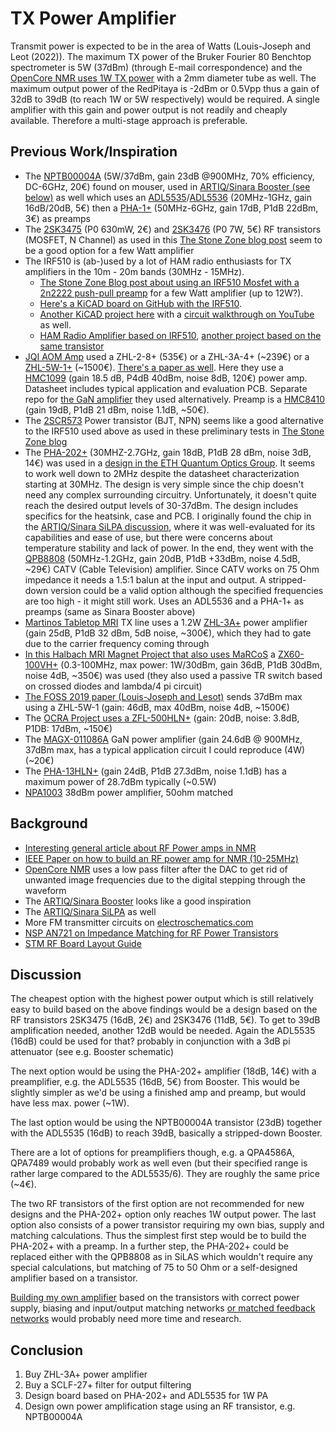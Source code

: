 # TX Power Amplifier
Transmit power is expected to be in the area of Watts (Louis-Joseph and Leot (2022)). The maximum TX power of the Bruker Fourier 80 Benchtop spectrometer is 5W (37dBm) (through E-mail correspondence) and the [OpenCore NMR uses 1W TX power](https://www.sciencedirect.com/science/article/pii/B9780080970721000078?via%3Dihub) with a 2mm diameter tube as well. The maximum output power of the RedPitaya is -2dBm or 0.5Vpp thus a gain of 32dB to 39dB (to reach 1W or 5W respectively) would be required. A single amplifier with this gain and power output is not readily and cheaply available. Therefore a multi-stage approach is preferable.

## Previous Work/Inspiration
- The [NPTB00004A](https://www.mouser.ch/datasheet/2/249/NPTB00004A-1109174.pdf) (5W/37dBm, gain 23dB @900MHz, 70% efficiency, DC-6GHz, 20€) found on mouser, used in [ARTIQ/Sinara Booster (see below)](https://github.com/sinara-hw/Booster/releases) as well which uses an [ADL5535](https://www.mouser.ch/datasheet/2/609/ADL5535-3120463.pdf)/[ADL5536](https://www.mouser.ch/datasheet/2/609/ADL5536-3120503.pdf) (20MHz-1GHz, gain 16dB/20dB, 5€) then a [PHA-1+](https://www.minicircuits.com/pdfs/PHA-1+.pdf) (50MHz-6GHz, gain 17dB, P1dB 22dBm, 3€) as preamps
- The [2SK3475](https://www.mouser.ch/datasheet/2/408/2SK3475_datasheet_en_20070219-3106972.pdf) (P0 630mW, 2€) and [2SK3476](https://www.mouser.ch/datasheet/2/408/2SK3476_datasheet_en_20140301-3106903.pdf) (P0 7W, 5€) RF transistors (MOSFET, N Channel) as used in this [The Stone Zone blog post](http://thestone.zone/radio/2021/06/05/power-amplifier.html) seem to be a good option for a few Watt amplifier
- The IRF510 is (ab-)used by a lot of HAM radio enthusiasts for TX amplifiers in the 10m - 20m bands (30MHz - 15MHz).
  - [The Stone Zone Blog post about using an IRF510 Mosfet with a 2n2222 push-pull preamp](http://thestone.zone/radio/2020/12/13/multi-watt-amplifier.html) for a few Watt amplifier (up to 12W?).
  - [Here's a KiCAD board on GitHub with the IRF510](https://github.com/paulh002/IRF510-rf-amplifier).
  - [Another KiCAD project here](https://github.com/thaaraak/IRF510-Amplifier-v2) with a [circuit walkthrough on YouTube](https://www.youtube.com/watch?v=D4UhOmum_oU) as well.
  - [HAM Radio Amplifier based on IRF510](https://github.com/kholia/HF-PA-v6), [another project based on the same transistor](https://github.com/paulh002/IRF510-rf-amplifier)
- [JQI AOM Amp](https://github.com/JQIamo/aom-driver) used a ZHL-2-8+ (535€) or a ZHL-3A-4+ (~239€) or a [ZHL-5W-1+](https://www.minicircuits.com/pdfs/ZHL-5W-1+.pdf) (~1500€). [There's a paper as well](https://github.com/JQIamo/aom-driver/blob/master/aom_driver.pdf). Here they use a [HMC1099](https://www.analog.com/media/en/technical-documentation/data-sheets/hmc1099.pdf) (gain 18.5 dB, P4dB 40dBm, noise 8dB, 120€) power amp. Datasheet includes typical application and evaluation PCB. Separate repo for [the GaN amplifier](https://github.com/JQIamo/GaN-Amplifier) they used alternatively. Preamp is a [HMC8410](https://www.analog.com/media/en/technical-documentation/data-sheets/hmc8410.pdf) (gain 19dB, P1dB 21 dBm, noise 1.1dB, ~50€).
- The [2SCR573](https://fscdn.rohm.com/en/products/databook/datasheet/discrete/transistor/bipolar/2scr573d3tl-e.pdf) Power transistor (BJT, NPN) seems like a good alternative to the IRF510 used above as used in these preliminary tests in [The Stone Zone blog](http://thestone.zone/radio/2022/12/20/2sc573-testing.html)
- The [PHA-202+](https://www.minicircuits.com/pdfs/PHA-202+.pdf) (30MHZ-2.7GHz, gain 18dB, P1dB 28 dBm, noise 3dB, 14€) was used in a [design in the ETH Quantum Optics Group](https://www.changpuak.ch/electronics/PHA-202+Amplifier.php). It seems to work well down to 2MHz despite the datasheet characterization starting at 30MHz. The design is very simple since the chip doesn't need any complex surrounding circuitry. Unfortunately, it doesn't quite reach the desired output levels of 30-37dBm. The design includes specifics for the heatsink, case and PCB. I originally found the chip in the [ARTIQ/Sinara SiLPA discussion](https://github.com/sinara-hw/SiLPA_HL/issues/1), where it was well-evaluated for its capabilities and ease of use, but there were concerns about temperature stability and lack of power. In the end, they went with the [QPB8808](https://www.qorvo.com/products/p/QPB8808) (50MHz-1.2GHz, gain 20dB, P1dB +33dBm, noise 4.5dB, ~29€) CATV (Cable Television) amplifier. Since CATV works on 75 Ohm impedance it needs a 1.5:1 balun at the input and output. A stripped-down version could be a valid option although the specified frequencies are too high - it might still work. Uses an ADL5536 and a PHA-1+ as preamps (same as Sinara Booster above)
- [Martinos Tabletop MRI](https://tabletop.martinos.org/index.php?title=Hardware:RF) TX line uses a 1.2W [ZHL-3A+](https://www.minicircuits.com/pdfs/ZHL-3A.pdf) power amplifier (gain 25dB, P1dB 32 dBm, 5dB noise, ~300€), which they had to gate due to the carrier frequency coming through
- [In this Halbach MRI Magnet Project that also uses MaRCoS](https://pure.tudelft.nl/ws/portalfiles/portal/150811992/NMR_in_Biomedicine_2023_Obungoloch_On_site_construction_of_a_point_of_care_low_field_MRI_system_in_Africa.pdf) a [ZX60-100VH+](https://www.minicircuits.com/WebStore/dashboard.html?model=ZX60-100VH%2B) (0.3-100MHz, max power: 1W/30dBm, gain 36dB, P1dB 30dBm, noise 4dB, ~350€) was used (they also used a passive TR switch based on crossed diodes and lambda/4 pi circuit)
- [The FOSS 2019 paper (Louis-Joseph and Lesot)](../../literature/related_projects/foss_nmr_spectrometer_15MHz.pdf) sends 37dBm max using a ZHL-5W-1 (gain: 46dB, max 40dBm, noise 4dB, ~1500€)
- The [OCRA Project uses a ZFL-500HLN+](https://www.minicircuits.com/pdfs/ZFL-500HLN.pdf) (gain: 20dB, noise: 3.8dB, P1DB: 17dBm, ~150€)
- The [MAGX-011086A](https://cdn.macom.com/datasheets/MAGX-011086A.pdf) GaN power amplifier (gain 24.6dB @ 900MHz, 37dBm max, has a typical application circuit I could reproduce (4W) (~20€)
- The [PHA-13HLN+](https://www.minicircuits.com/pdfs/PHA-13HLN+.pdf) (gain 24dB, P1dB 27.3dBm, noise 1.1dB) has a maximum power of 28.7dBm typically (~0.5W)
- [NPA1003](https://media.digikey.com/pdf/Data%20Sheets/MA-Com%20Technology%20PDFs/NPA1003.pdf) 38dBm power amplifier, 50ohm matched

## Background
- [Interesting general article about RF Power amps in NMR](http://www.cpcamps.com/introduction-to-nmr-mri-amplifiers.html)
- [IEEE Paper on how to build an RF power amp for NMR (10-25MHz)](https://ieeexplore.ieee.org/document/5163353)
- [OpenCore NMR](https://reader.elsevier.com/reader/sd/pii/S1090780708000670?token=C091614A806EFA2BEE0FBD33618073B2E48461C188AAA27B69640A102C862D004694C98189A10EBBDE6AD556E4D1E2EC&originRegion=eu-west-1&originCreation=20230510092722) uses a low pass filter  after the DAC to get rid of unwanted image frequencies due to the digital stepping through the waveform
- The [ARTIQ/Sinara Booster](https://github.com/sinara-hw/Booster/wiki) looks like a good inspiration
- The [ARTIQ/Sinara SiLPA](https://github.com/sinara-hw/SiLPA_HL/issues/1) as well
- More FM transmitter circuits on [electroschematics.com](https://www.electroschematics.com/diy-fm-transmitter-circuits/)
- [NSP AN721 on Impedance Matching for RF Power Transistors](https://www.nxp.com/docs/en/application-note/AN721.pdf)
- [STM RF Board Layout Guide](../../literature/rf/an5407-optimized-rf-board-layout-for-stm32wl-series-stmicroelectronics.pdf)

## Discussion
The cheapest option with the highest power output which is still relatively easy to build based on the above findings would be a design based on the RF transistors 2SK3475 (16dB, 2€) and 2SK3476 (11dB, 5€). To get to 39dB amplification needed, another 12dB would be needed. Again the ADL5535 (16dB) could be used for that? probably in conjunction with a 3dB pi attenuator (see e.g. Booster schematic)

The next option would be using the PHA-202+ amplifier (18dB, 14€) with a preamplifier, e.g. the ADL5535 (16dB, 5€) from Booster. This would be slightly simpler as we'd be using a finished amp and preamp, but would have less max. power (~1W).

The last option would be using the NPTB00004A transistor (23dB) together with the ADL5535 (16dB) to reach 39dB, basically a stripped-down Booster.

There are a lot of options for preamplifiers though, e.g. a QPA4586A, QPA7489 would probably work as well even (but their specified range is rather large compared to the ADL5535/6). They are roughly the same price (~4€).

The two RF transistors of the first option are not recommended for new designs and the PHA-202+ option only reaches 1W output power. The last option also consists of a power transistor requiring my own bias, supply and matching calculations. Thus the simplest first step would be to build the PHA-202+ with a preamp. In a further step, the PHA-202+ could be replaced either with the QPB8808 as in SiLAS which wouldn't require any special calculations, but matching of 75 to 50 Ohm or a self-designed amplifier based on a transistor.

[Building my own amplifier](https://w3axl.com/?p=308) based on the transistors with correct power supply, biasing and input/output matching networks [or matched feedback networks](http://www.w1ghz.org/small_proj/Simple_Broadband_Power_Amplifiers.pdf) would probably need more time and research.

## Conclusion
1. Buy ZHL-3A+ power amplifier
2. Buy a SCLF-27+ filter for output filtering
3. Design board based on PHA-202+ and ADL5535 for 1W PA
4. Design own power amplification stage using an RF transistor, e.g. NPTB00004A

